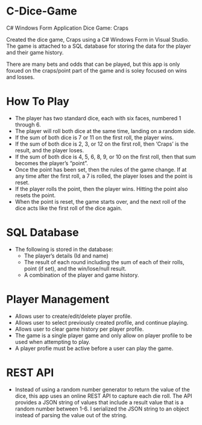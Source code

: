# C-Dice-Game
C# Windows Form Application Dice Game: Craps

Created the dice game, Craps using a C# Windows Form in Visual Studio. The game is attached to a SQL database for storing the data for the player and their game history. 

There are many bets and odds that can be played, but this app is only foxued on the craps/point part of the game and is soley focused on wins and losses.

# How To Play
- The player has two standard dice, each with six faces, numbered 1 through 6.
- The player will roll both dice at the same time, landing on a random side. 
- If the sum of both dice is 7 or 11 on the first roll, the player wins. 
- If the sum of both dice is 2, 3, or 12 on the first roll, then ‘Craps’ is the result, and the player loses. 
- If the sum of both dice is 4, 5, 6, 8, 9, or 10 on the first roll, then that sum becomes the player’s “point”. 
- Once the point has been set, then the rules of the game change. If at any time after the first roll, a 7 is rolled, the player loses and the point is reset. 
- If the player rolls the point, then the player wins. Hitting the point also resets the point.
- When the point is reset, the game starts over, and the next roll of the dice acts like the first roll of the dice again. 

# SQL Database
* The following is stored in the database: 
  - The player’s details (Id and name) 
  - The result of each round including the sum of each of their rolls, point (if set), and the win/lose/null result. 
  - A combination of the player and game history.
  
# Player Management
- Allows user to create/edit/delete player profile.
- Allows user to select previously created profile, and continue playing.
- Allows user to clear game history per player profile.
- The game is a single player game and only allow on player profile to be used when attempting to play.
- A player profie must be active before a user can play the game.

# REST API
- Instead of using a random number generator to return the value of the dice, this app uses an online REST API to capture each die roll. The API provides a JSON string of values that include a result value that is a random number between 1-6. I serialized the JSON string to an object instead of parsing the value out of the string.

